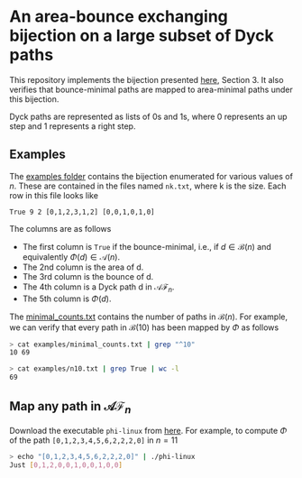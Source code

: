 # An area-bounce exchanging bijection on a large subset of Dyck paths

This repository implements the bijection presented [here](https://arxiv.org/abs/2401.14668), Section 3. It also verifies that bounce-minimal paths are mapped to area-minimal paths under this bijection.

Dyck paths are represented as lists of 0s and 1s, where 0 represents an up step and 1 represents a right step.

## Examples
The [examples folder](https://github.com/nanonaren/qtcatalan-bijection/tree/main/examples) contains the bijection enumerated for various values of $n$. These are contained in the files named `nk.txt`, where k is the size. Each row in this file looks like

```
True 9 2 [0,1,2,3,1,2] [0,0,1,0,1,0]
```
The columns are as follows
* The first column is `True` if the bounce-minimal, i.e., if $d \in \mathcal{B}(n)$ and equivalently $\Phi(d) \in \mathcal{A}(n)$.
* The 2nd column is the area of d.
* The 3rd column is the bounce of d.
* The 4th column is a Dyck path d in $\mathcal{AF}_n$.
* The 5th column is $\Phi(d)$.

The [minimal_counts.txt](https://github.com/nanonaren/qtcatalan-bijection/blob/main/examples/minimal_counts.txt) contains the number of paths in $\mathcal{B}(n)$. For example, we can verify that every path in $\mathcal{B}(10)$ has been mapped by $\Phi$ as follows

```bash
> cat examples/minimal_counts.txt | grep "^10"
10 69

> cat examples/n10.txt | grep True | wc -l
69
```

## Map any path in $\mathcal{AF}_n$

Download the executable `phi-linux` from [here](https://github.com/nanonaren/qtcatalan-bijection/releases/tag/v0.1.0). For example, to compute $\Phi$ of the path `[0,1,2,3,4,5,6,2,2,2,0]` in $n=11$

```bash
> echo "[0,1,2,3,4,5,6,2,2,2,0]" | ./phi-linux
Just [0,1,2,0,0,1,0,0,1,0,0]
```
